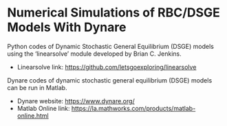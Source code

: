 # Numerical Simulations of RBC/DSGE Models With Dynare

Python codes of Dynamic Stochastic General Equilibrium (DSGE) models using the ‘linearsolve’ module developed by Brian C. Jenkins.

* Linearsolve link: https://github.com/letsgoexploring/linearsolve

Dynare codes of dynamic stochastic general equilibrium (DSGE) models can be run in Matlab.

* Dynare website: https://www.dynare.org/
* Matlab Online link: https://la.mathworks.com/products/matlab-online.html
